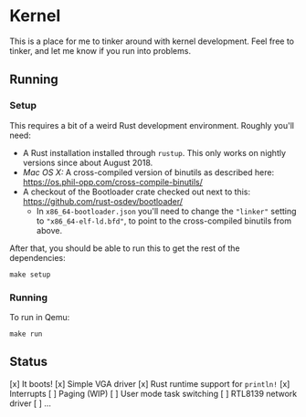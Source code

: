 # Kernel

This is a place for me to tinker around with kernel development. Feel free to tinker, and let me know if you run into problems.

## Running

### Setup

This requires a bit of a weird Rust development environment. Roughly you'll need:

* A Rust installation installed through `rustup`. This only works on nightly versions since about August 2018.
* *Mac OS X:* A cross-compiled version of binutils as described here: https://os.phil-opp.com/cross-compile-binutils/
* A checkout of the Bootloader crate checked out next to this: https://github.com/rust-osdev/bootloader/
  * In `x86_64-bootloader.json` you'll need to change the `"linker"` setting to `"x86_64-elf-ld.bfd"`, to point to the cross-compiled binutils from above.

After that, you should be able to run this to get the rest of the dependencies:

```
make setup
```

### Running

To run in Qemu:

```
make run
```

## Status

[x] It boots!
[x] Simple VGA driver
  [x] Rust runtime support for `println!`
[x] Interrupts
[ ] Paging (WIP)
[ ] User mode task switching
[ ] RTL8139 network driver
[ ] ...